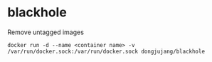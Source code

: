 # blackhole

Remove untagged images

    docker run -d --name <container name> -v /var/run/docker.sock:/var/run/docker.sock dongjujang/blackhole
